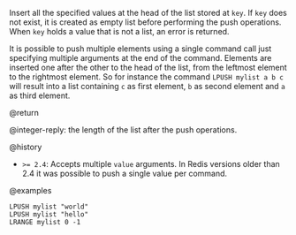 Insert all the specified values at the head of the list stored at `key`.
If `key` does not exist, it is created as empty list before performing the push
operations.
When `key` holds a value that is not a list, an error is returned.

It is possible to push multiple elements using a single command call just
specifying multiple arguments at the end of the command.
Elements are inserted one after the other to the head of the list, from the
leftmost element to the rightmost element.
So for instance the command `LPUSH mylist a b c` will result into a list
containing `c` as first element, `b` as second element and `a` as third element.

@return

@integer-reply: the length of the list after the push operations.

@history

* `>= 2.4`: Accepts multiple `value` arguments.
  In Redis versions older than 2.4 it was possible to push a single value per
  command.

@examples

```cli
LPUSH mylist "world"
LPUSH mylist "hello"
LRANGE mylist 0 -1
```
